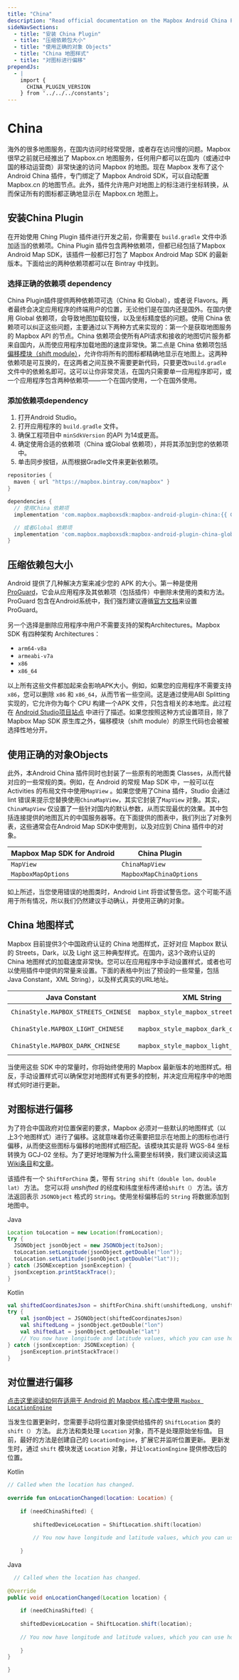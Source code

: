 ```yaml
---
title: "China"
description: "Read official documentation on the Mapbox Android China Plugin which takes the Mapbox Map SDK for Android and configures it to maximize performance inside China."
sideNavSections:
  - title: "安装 China Plugin"
  - title: "压缩依赖包大小"
  - title: "使用正确的对象 Objects"
  - title: "China 地图样式"
  - title: "对图标进行偏移"
prependJs:
  - |
    import {
      CHINA_PLUGIN_VERSION
    } from '../../../constants';
---
```

# China
海外的很多地图服务，在国内访问时经常受限，或者存在访问慢的问题。Mapbox 很早之前就已经推出了 Mapbox.cn 地图服务，任何用户都可以在国内（或通过中国的移动运营商）非常快速的访问 Mapbox 的地图。现在 Mapbox 发布了这个 Android China 插件，专门绑定了 Mapbox Android SDK，可以自动配置 Mapbox.cn 的地图节点。此外，插件允许用户对地图上的标注进行坐标转换，从而保证所有的图标都正确地显示在 Mapbox.cn 地图上。

## 安装China Plugin
在开始使用 Ching Plugin 插件进行开发之前，你需要在 `build.gradle` 文件中添加适当的依赖项。China Plugin 插件包含两种依赖项，但都已经包括了Mapbox Android Map SDK，该插件一般都已打包了 Mapbox Android Map SDK 的最新版本。下面给出的两种依赖项都可以在 Bintray 中找到。

### 选择正确的依赖项 dependency
China Plugin插件提供两种依赖项可选（China 和 Global），或者说 Flavors。两者最终会决定应用程序的终端用户的位置，无论他们是在国内还是国外。在国内使用 Global 依赖项，会导致地图加载较慢，以及坐标精度低的问题。使用 China 依赖项可以纠正这些问题，主要通过以下两种方式来实现的：第一个是获取地图服务的 Mapbox API 的节点。China 依赖项会使所有API请求和接收的地图切片服务都来自国内，从而使应用程序加载地图的速度非常快。第二点是 China 依赖项包括 [偏移模块（shift module）](#shifting-annotations)，允许你将所有的图标都精确地显示在地图上。这两种依赖项是可互换的，在这两者之间互换不需要更新代码，只要更改`build.gradle`文件中的依赖名即可。这可以让你非常灵活，在国内只需要单一应用程序即可，或一个应用程序包含两种依赖项——一个在国内使用，一个在国外使用。

### 添加依赖项dependency

1. 打开Android Studio。
2. 打开应用程序的 `build.gradle` 文件。
3. 确保工程项目中 `minSdkVersion` 的API 为14或更高。
4. 确定使用合适的依赖项（China 或Global 依赖项），并将其添加到您的依赖项中。
5. 单击同步按钮，从而根据Gradle文件来更新依赖项。

```groovy
repositories {
  maven { url "https://mapbox.bintray.com/mapbox" }
}

dependencies {
  // 使用China 依赖项
  implementation 'com.mapbox.mapboxsdk:mapbox-android-plugin-china:{{ CHINA_PLUGIN_VERSION }}'

  // 或者Global 依赖项
  implementation 'com.mapbox.mapboxsdk:mapbox-android-plugin-china-global:{{ CHINA_PLUGIN_VERSION }}'
}
```

## 压缩依赖包大小
Android 提供了几种解决方案来减少您的 APK 的大小。第一种是使用 [ProGuard](https://developer.android.com/studio/build/shrink-code)，它会从应用程序及其依赖项（包括插件）中删除未使用的类和方法。ProGuard 包含在Android系统中，我们强烈建议遵循[官方文档](https://developer.android.com/studio/build/shrink-code)来设置 ProGuard。

另一个选择是删除应用程序中用户不需要支持的架构Architectures。Mapbox SDK 有四种架构 Architectures：

- `arm64-v8a`
- `armeabi-v7a`
- `x86`
- `x86_64`

以上所有这些文件都加起来会影响APK大小。例如，如果您的应用程序不需要支持 `x86`，您可以删除 `x86` 和 `x86_64`，从而节省一些空间。这是通过使用ABI Splitting 实现的，它允许你为每个 CPU 构建一个APK 文件，只包含相关的本地库。此过程在 [Android Studio项目站点](http://tools.android.com/tech-docs/new-build-system/user-guide/apk-splits#TOC-ABIs-Splits) 中进行了描述。如果您按照这种方式设置项目，除了 Mapbox Map SDK 原生库之外，偏移模块（shift module）的原生代码也会被被选择性地分开。

## 使用正确的对象Objects
此外，本Android China 插件同时也封装了一些原有的地图类 Classes，从而代替对应的一些常规的类。例如，在 Android 的常规 Map SDK 中，一般可以在Activities 的布局文件中使用`MapView` 。如果您使用了China 插件，Studio 会通过 lint 错误来提示您替换使用`ChinaMapView`，其实它封装了`MapView` 对象。其实，`ChinaMapView` 仅设置了一些针对国内的默认参数，从而实现最优的效果。其中包括连接提供的地图瓦片的中国服务器等。在下面提供的图表中，我们列出了对象列表，这些通常会在Android Map SDK中使用到，以及对应到 China 插件中的对象。

| Mapbox Map SDK for Android | China Plugin |
| --- | --- |
| `MapView` | `ChinaMapView` |
| `MapboxMapOptions` | `MapboxMapChinaOptions` |

如上所述，当您使用错误的地图类时，Android Lint 将尝试警告您。这个可能不适用于所有情况，所以我们仍然建议手动确认，并使用正确的对象。

## China 地图样式
Mapbox 目前提供3个中国政府认证的 China 地图样式，正好对应 Mapbox 默认的 Streets，Dark，以及 Light 这三种典型样式。在国内，这3个政府认证的China 地图样式的加载速度非常快。您可以在应用程序中手动设置样式，或者也可以使用插件中提供的常量来设置。下面的表格中列出了预设的一些常量，包括Java Constant，XML String），以及样式真实的URL地址。

| Java Constant | XML String | URL |
| --- | --- | --- |
| `ChinaStyle.MAPBOX_STREETS_CHINESE` | `mapbox_style_mapbox_streets_chinese` | `mapbox://styles/mapbox/streets-zh-v1` |
| `ChinaStyle.MAPBOX_LIGHT_CHINESE` | `mapbox_style_mapbox_dark_chinese` | `mapbox://styles/mapbox/light-zh-v1` |
| `ChinaStyle.MAPBOX_DARK_CHINESE` | `mapbox_style_mapbox_light_chinese` | `mapbox://styles/mapbox/dark-zh-v1` |

当使用这些 SDK 中的常量时，你将始终使用的 Mapbox 最新版本的地图样式。相反，手动设置样式可以确保您对地图样式有更多的控制，并决定应用程序中的地图样式何时进行更新。

## 对图标进行偏移
为了符合中国政府对位置保密的要求，Mapbox 必须对一些默认的地图样式（以上3个地图样式）进行了偏移。这就意味着你还需要把显示在地图上的图标也进行偏移，从而使这些图标与偏移的地图样式相匹配。该模块其实是将 WGS-84 坐标转换为 GCJ-02 坐标。为了更好地理解为什么需要坐标转换，我们建议阅读这篇[Wiki条目](https://en.wikipedia.org/wiki/Restrictions_on_geographic_data_in_China#The_China_GPS_shift_problem)和[文章](http://www.travelandleisure.com/articles/digital-maps-skewed-china)。

该插件有一个 `ShiftForChina` 类，带有 `String shift（double lon，double lat）` 方法。 您可以将 *unshifted* 的经度和纬度坐标传递给`shift（）` 方法。该方法返回表示 `JSONObject` 格式的 `String`。使用坐标偏移后的 `String` 将数据添加到地图中。

Java
```java
Location toLocation = new Location(fromLocation);
try {
  JSONObject jsonObject = new JSONObject(toJson);
  toLocation.setLongitude(jsonObject.getDouble("lon"));
  toLocation.setLatitude(jsonObject.getDouble("lat"));
} catch (JSONException jsonException) {
  jsonException.printStackTrace();
}
```
Kotlin
```Kotlin
val shiftedCoordinatesJson = shiftForChina.shift(unshiftedLong, unshiftedLat)
try {
	val jsonObject = JSONObject(shiftedCoordinatesJson)
	val shiftedLong = jsonObject.getDouble("lon")
	val shiftedLat = jsonObject.getDouble("lat")
	// You now have longitude and latitude values, which you can use however you'd like.
} catch (jsonException: JSONException) {
	jsonException.printStackTrace()
}
```

## 对位置进行偏移
[点击这里阅读如何在适用于 Android 的 Mapbox 核心库中使用 `Mapbox LocationEngine`](https://www.mapbox.com/android-docs/core/overview/#locationengine)

当发生位置更新时，您需要手动将位置对象提供给插件的 `ShiftLocation` 类的 `shift（）` 方法。 此方法和类处理 `Location` 对象，而不是处理原始坐标值。 目前，最好的方法是创建自己的 `LocationEngine`，扩展它并监听位置更新。 更新发生时，通过 `shift` 模块发送 `Location` 对象，并让`locationEngine` 提供修改后的位置。

Kotlin
```Kotlin
// Called when the location has changed.
 
override fun onLocationChanged(location: Location) {
 
	if (needChinaShifted) {
	
	    shiftedDeviceLocation = ShiftLocation.shift(location)
	
	    // You now have longitude and latitude values, which you can use however you'd like.
	    
	}
  ```
Java
```Java
  // Called when the location has changed.
 
@Override
public void onLocationChanged(Location location) {
 
	if (needChinaShifted) {
	    
	shiftedDeviceLocation = ShiftLocation.shift(location);
	    
	// You now have longitude and latitude values, which you can use however you'd like.
	
	}
}

}
```
